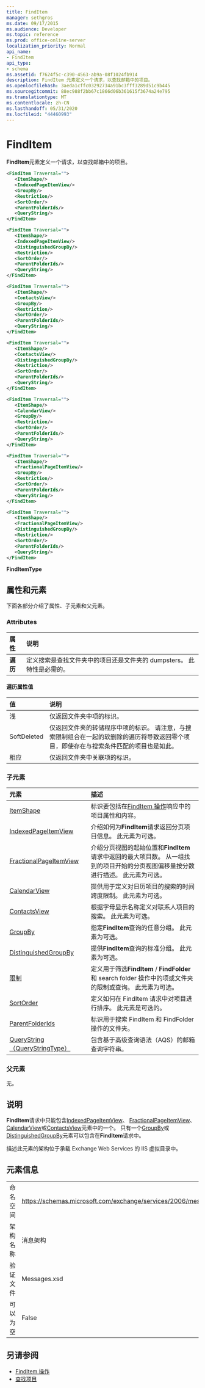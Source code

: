 ```yaml
---
title: FindItem
manager: sethgros
ms.date: 09/17/2015
ms.audience: Developer
ms.topic: reference
ms.prod: office-online-server
localization_priority: Normal
api_name:
- FindItem
api_type:
- schema
ms.assetid: f7624f5c-c390-4563-ab9a-08f1024fb914
description: FindItem 元素定义一个请求，以查找邮箱中的项目。
ms.openlocfilehash: 3aeda1cffc03292734a91bc3fff3289d51c9b445
ms.sourcegitcommit: 88ec988f2bb67c1866d06b361615f3674a24e795
ms.translationtype: MT
ms.contentlocale: zh-CN
ms.lasthandoff: 05/31/2020
ms.locfileid: "44460993"
---
```

# <a name="finditem"></a>FindItem

**FindItem**元素定义一个请求，以查找邮箱中的项目。 
  
```xml
<FindItem Traversal="">
   <ItemShape/>
   <IndexedPageItemView/>
   <GroupBy/>
   <Restriction/>
   <SortOrder/>
   <ParentFolderIds/>
   <QueryString/>
</FindItem>
```

```xml
<FindItem Traversal="">
   <ItemShape/>
   <IndexedPageItemView/>
   <DistinguishedGroupBy/>
   <Restriction/>
   <SortOrder/>
   <ParentFolderIds/>
   <QueryString/>
</FindItem>
```

```xml
<FindItem Traversal="">
   <ItemShape/>
   <ContactsView/>
   <GroupBy/>
   <Restriction/>
   <SortOrder/>
   <ParentFolderIds/>
   <QueryString/>
</FindItem>
```

```xml
<FindItem Traversal="">
   <ItemShape/>
   <ContactsView/> 
   <DistinguishedGroupBy/>
   <Restriction/>
   <SortOrder/>
   <ParentFolderIds/>
   <QueryString/>
</FindItem>
```

```xml
<FindItem Traversal="">
   <ItemShape/>
   <CalendarView/>
   <GroupBy/>
   <Restriction/>
   <SortOrder/>
   <ParentFolderIds/>
   <QueryString/>
</FindItem>
```

```xml
<FindItem Traversal="">
   <ItemShape/>
   <FractionalPageItemView/>
   <GroupBy/>
   <Restriction/>
   <SortOrder/>
   <ParentFolderIds/>
   <QueryString/>
</FindItem>
```

```xml
<FindItem Traversal="">
   <ItemShape/>
   <FractionalPageItemView/>
   <DistinguishedGroupBy/>
   <Restriction/>
   <SortOrder/>
   <ParentFolderIds/>
   <QueryString/>
</FindItem>
```


**FindItemType**

## <a name="attributes-and-elements"></a>属性和元素

下面各部分介绍了属性、子元素和父元素。
  
### <a name="attributes"></a>Attributes

|**属性**|**说明**|
|:-----|:-----|
|**遍历** <br/> |定义搜索是查找文件夹中的项目还是文件夹的 dumpsters。 此特性是必需的。  <br/> |
   
#### <a name="traversal-attribute-values"></a>遍历属性值

|**值**|**说明**|
|:-----|:-----|
|浅  <br/> |仅返回文件夹中项的标识。  <br/> |
|SoftDeleted  <br/> |仅返回文件夹的转储程序中项的标识。 请注意，与搜索限制组合在一起的软删除的遍历将导致返回零个项目，即使存在与搜索条件匹配的项目也是如此。  <br/> |
|相应  <br/> |仅返回文件夹中关联项的标识。  <br/> |
   
### <a name="child-elements"></a>子元素

|**元素**|**描述**|
|:-----|:-----|
|[ItemShape](itemshape.md) <br/> |标识要包括在[FindItem 操作](finditem-operation.md)响应中的项目属性和内容。  <br/> |
|[IndexedPageItemView](indexedpageitemview.md) <br/> |介绍如何为**FindItem**请求返回分页项目信息。 此元素为可选。  <br/> |
|[FractionalPageItemView](fractionalpageitemview.md) <br/> |介绍分页视图的起始位置和**FindItem**请求中返回的最大项目数。 从一组找到的项目开始的分页视图偏移量按分数进行描述。 此元素为可选。  <br/> |
|[CalendarView](calendarview.md) <br/> |提供用于定义对日历项目的搜索的时间跨度限制。 此元素为可选。  <br/> |
|[ContactsView](contactsview.md) <br/> |根据字母显示名称定义对联系人项目的搜索。 此元素为可选。  <br/> |
|[GroupBy](groupby.md) <br/> |指定**FindItem**查询的任意分组。 此元素为可选。  <br/> |
|[DistinguishedGroupBy](distinguishedgroupby.md) <br/> |提供**FindItem**查询的标准分组。 此元素为可选。  <br/> |
|[限制](restriction.md) <br/> |定义用于筛选**FindItem** /  **FindFolder**和 search folder 操作中的项或文件夹的限制或查询。 此元素为可选。  <br/> |
|[SortOrder](sortorder.md) <br/> |定义如何在 FindItem 请求中对项目进行排序。 此元素是可选的。  <br/> |
|[ParentFolderIds](parentfolderids.md) <br/> |标识用于搜索 FindItem 和 FindFolder 操作的文件夹。  <br/> |
|[QueryString （QueryStringType）](querystring-querystringtype.md) <br/> |包含基于高级查询语法（AQS）的邮箱查询字符串。  <br/> |
   
### <a name="parent-elements"></a>父元素

无。
  
## <a name="remarks"></a>说明

**FindItem**请求中只能包含[IndexedPageItemView](indexedpageitemview.md)、 [FractionalPageItemView](fractionalpageitemview.md)、 [CalendarView](calendarview.md)或[ContactsView](contactsview.md)元素中的一个。 只有一个[GroupBy](groupby.md)或[DistinguishedGroupBy](distinguishedgroupby.md)元素可以包含在**FindItem**请求中。 
  
描述此元素的架构位于承载 Exchange Web Services 的 IIS 虚拟目录中。
  
## <a name="element-information"></a>元素信息

|||
|:-----|:-----|
|命名空间  <br/> |https://schemas.microsoft.com/exchange/services/2006/messages  <br/> |
|架构名称  <br/> |消息架构  <br/> |
|验证文件  <br/> |Messages.xsd  <br/> |
|可以为空  <br/> |False  <br/> |
   
## <a name="see-also"></a>另请参阅

- [FindItem 操作](finditem-operation.md)
- [查找项目](https://msdn.microsoft.com/library/63af1f9c-464b-4fca-9ae3-3d60f24ca93c%28Office.15%29.aspx)

